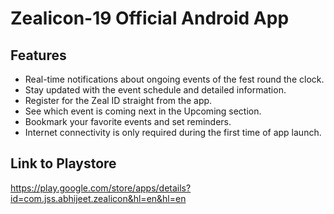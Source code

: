 # Zealicon-19 Official Android App

## Features

- Real-time notifications about ongoing events of the fest round the clock.
- Stay updated with the event schedule and detailed information.
- Register for the Zeal ID straight from the app.
- See which event is coming next in the Upcoming section.
- Bookmark your favorite events and set reminders.
- Internet connectivity is only required during the first time of app launch.

## Link to Playstore
https://play.google.com/store/apps/details?id=com.jss.abhijeet.zealicon&hl=en&hl=en
